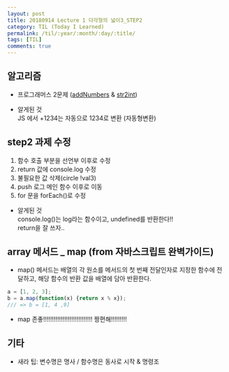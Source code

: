 ```yaml
---
layout: post
title: 20180914 Lecture 1 다각형의 넓이3_STEP2
category: TIL (Today I Learned)
permalink: /til/:year/:month/:day/:title/
tags: [TIL]
comments: true
---
```


## 알고리즘 
- 프로그래머스 2문제 
([addNumbers](https://github.com/developersoom/algorithm_practice/blob/master/prgm_L1_addNumbers_180914.js) & 
[str2int](https://github.com/developersoom/algorithm_practice/blob/master/prgm_L1_str2int_180914.js))

- 알게된 것 <br>
    JS 에서 +1234는 자동으로 1234로 변환 (자동형변환)

## step2 과제 수정

1) 함수 호출 부분을 선언부 이후로 수정
2) return 값에 console.log 수정
3) 불필요한 값 삭제(circle !val3)
4) push 로그 메인 함수 이후로 이동
5) for 문을 forEach()로 수정

- 알게된 것 <br>
    console.log()는 log라는 함수이고, undefined를 반환한다!! <br>
    return을 잘 쓰자..

## array 메서드 _  map (from  자바스크립트 완벽가이드)
- map() 메서드는 배열의 각 원소를 메서드의 첫 번째 전달인자로 지정한 함수에 전달하고, 해당 함수의 반환 값을 배열에 담아 반환한다. 

```javascript
a = [1, 2, 3];
b = a.map(function(x) {return x % x});
/// => b = [1, 4 ,9]
```
- map 존좋!!!!!!!!!!!!!!!!!!!!!!!!!!!! 짱편해!!!!!!!!!

## 기타
- 새라 팁: 변수명은 명사 / 함수명은 동사로 시작 & 명령조


